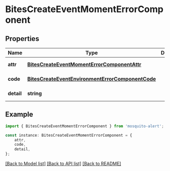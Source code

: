 # BitesCreateEventMomentErrorComponent


## Properties

Name | Type | Description | Notes
------------ | ------------- | ------------- | -------------
**attr** | [**BitesCreateEventMomentErrorComponentAttr**](BitesCreateEventMomentErrorComponentAttr.md) |  | [default to undefined]
**code** | [**BitesCreateEventEnvironmentErrorComponentCode**](BitesCreateEventEnvironmentErrorComponentCode.md) |  | [default to undefined]
**detail** | **string** |  | [default to undefined]

## Example

```typescript
import { BitesCreateEventMomentErrorComponent } from 'mosquito-alert';

const instance: BitesCreateEventMomentErrorComponent = {
    attr,
    code,
    detail,
};
```

[[Back to Model list]](../README.md#documentation-for-models) [[Back to API list]](../README.md#documentation-for-api-endpoints) [[Back to README]](../README.md)
